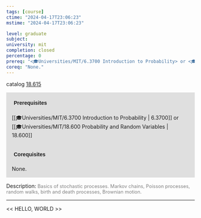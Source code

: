 ```yaml
---
tags: [course]
ctime: "2024-04-17T23:06:23"
mstime: "2024-04-17T23:06:23"

level: graduate
subject: 
university: mit
completion: closed
percentage: 0
prereq: "<🎓Universities/MIT/6.3700 Introduction to Probability> or <🎓Universities/MIT/18.600 Probability and Random Variables>"
coreq: "None."
---
```


catalog [18.615](http://student.mit.edu/catalog/m18b.html#18.615)

<span style="display: block; padding: 15px; background-color: rgb(100, 100, 100, 0.2);"><font id="m_prereq1761_0" style="display: block; font-family: Arial, sans-serif; font-weight: bold; padding: 5px">Prerequisites</font><br><span id="prereq1761_0">[[🎓Universities/MIT/6.3700 Introduction to Probability | 6.3700]] or [[🎓Universities/MIT/18.600 Probability and Random Variables | 18.600]]</span></span>
<span style="display: block; padding: 15px; background-color: rgb(100, 100, 100, 0.2);"><font id="m_coreq1761_0" style="display: block; font-family: Arial, sans-serif; font-weight: bold; padding: 5px">Corequisites</font><br><span id="coreq1761_0">None.</span></span>

<font style="">Description:</font>
<font style="color: grey; font-size: 0.8rem;">Basics of stochastic processes. Markov chains, Poisson processes, random walks, birth and death processes, Brownian motion.</font>



---

<< HELLO, WORLD >>
